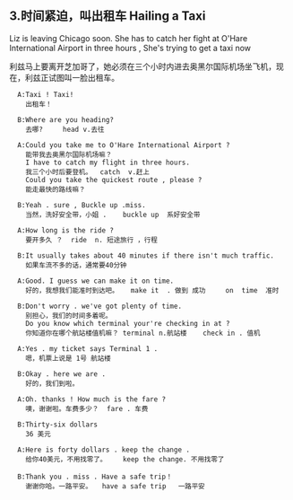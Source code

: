 ## 3.时间紧迫，叫出租车 Hailing a Taxi ##
   Liz is leaving Chicago soon. She has to catch her fight at O'Hare International Airport in three hours , She's trying to get a taxi now
   
   利兹马上要离开芝加哥了，她必须在三个小时内进去奥黑尔国际机场坐飞机，现在，利兹正试图叫一脸出租车。
```
  A:Taxi ! Taxi!
    出租车！
```
```
  B:Where are you heading?
    去哪?     head v.去往
```
```
  A:Could you take me to O'Hare International Airport ?
    能带我去奥黑尔国际机场嘛？
    I have to catch my flight in three hours.
    我三个小时后要登机。  catch  v.赶上
    Could you take the quickest route , please ?
    能走最快的路线嘛？
```
```
  B:Yeah . sure , Buckle up .miss.
    当然，洗好安全带，小姐 .    buckle up  系好安全带
```
```
  A:How long is the ride ?
    要开多久 ？  ride  n. 短途旅行 ，行程
```
```
  B:It usually takes about 40 minutes if there isn't much traffic.
    如果车流不多的话，通常要40分钟
```
```
  A:Good. I guess we can make it on time.
    好的，我想我们能准时到达吧。   make it  . 做到 成功     on  time  准时
```
```
  B:Don't worry . we've got plenty of time.
    别担心，我们的时间多着呢。
    Do you know which terminal your're checking in at ?
    你知道你在哪个航站楼值机嘛？ terminal n.航站楼    check in . 值机
```
```
  A:Yes . my ticket says Terminal 1 . 
    嗯，机票上说是 1号 航站楼
```
```
  B:Okay . here we are .
    好的，我们到啦。
```
```
  A:Oh. thanks ! How much is the fare ? 
    噢，谢谢啦。车费多少？  fare . 车费
```
```
  B:Thirty-six dollars 
    36 美元
```
```
  A:Here is forty dollars . keep the change .
    给你40美元，不用找零了。    keep the change. 不用找零了
```
```
  B:Thank you . miss . Have a safe trip！
    谢谢你哈。一路平安。　　have a safe trip   一路平安
```